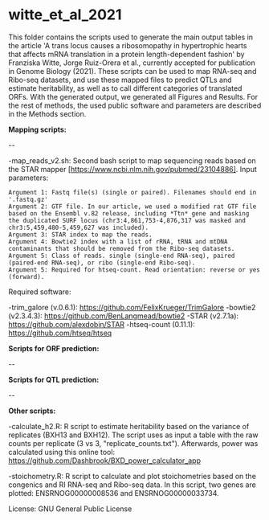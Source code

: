 # witte_et_al_2021
This folder contains the scripts used to generate the main output tables in the article 'A trans locus causes a ribosomopathy in hypertrophic hearts that affects mRNA translation in a protein length-dependent fashion' by Franziska Witte, Jorge Ruiz-Orera et al., currently accepted for publication in Genome Biology (2021). These scripts can be used to map RNA-seq and Ribo-seq datasets, and use these mapped files to predict QTLs and estimate heritability, as well as to call different categories of translated ORFs. With the generated output, we generated all Figures and Results. For the rest of methods, the used public software and parameters are described in the Methods section.

**Mapping scripts:**

--


-map_reads_v2.sh: Second bash script to map sequencing reads based on the STAR mapper [https://www.ncbi.nlm.nih.gov/pubmed/23104886]. Input parameters:
```
Argument 1: Fastq file(s) (single or paired). Filenames should end in '.fastq.gz'
Argument 2: GTF file. In our article, we used a modified rat GTF file based on the Ensembl v.82 release, including *Ttn* gene and masking the duplicated SURF locus (chr3:4,861,753-4,876,317 was masked and chr3:5,459,480-5,459,627 was included).
Argument 3: STAR index to map the reads.
Argument 4: Bowtie2 index with a list of rRNA, tRNA and mtDNA contaminants that should be removed from the Ribo-seq datasets.
Argument 5: Class of reads. single (single-end RNA-seq), paired (paired-end RNA-seq), or ribo (single-end Ribo-seq).
Argument 5: Required for htseq-count. Read orientation: reverse or yes (forward).
```
Required software: 

-trim_galore (v.0.6.1): https://github.com/FelixKrueger/TrimGalore
-bowtie2 (v2.3.4.3): https://github.com/BenLangmead/bowtie2
-STAR (v2.7.1a): https://github.com/alexdobin/STAR
-htseq-count (0.11.1): https://github.com/htseq/htseq


**Scripts for ORF prediction:**

--

**Scripts for QTL prediction:**

--

**Other scripts:**

-calculate_h2.R: R script to estimate heritability based on the variance of replicates (BXH13 and BXH12). The script uses as input a table with the raw counts per replicate (3 vs 3, "replicate_counts.txt"). Afterwards, power was calculated using this online tool: https://github.com/Dashbrook/BXD_power_calculator_app

-stoichometry.R: R script to calculate and plot stoichometries based on the congenics and RI RNA-seq and Ribo-seq data. In this script, two genes are plotted: ENSRNOG00000008536 and ENSRNOG00000033734.


License: GNU General Public License
